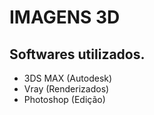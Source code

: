 # IMAGENS 3D
## Softwares utilizados.
* 3DS MAX (Autodesk)
* Vray (Renderizados)
* Photoshop (Edição)
